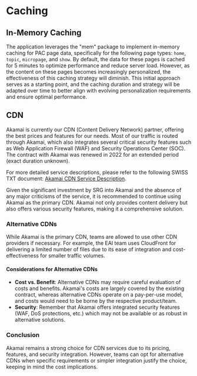# Caching

## In-Memory Caching

The application leverages the "mem" package to implement in-memory caching for PAC page data, specifically for the following page types: `home`, `topic`, `micropage`, and `show`. By default, the data for these pages is cached for 5 minutes to optimize performance and reduce server load. However, as the content on these pages becomes increasingly personalized, the effectiveness of this caching strategy will diminish. This initial approach serves as a starting point, and the caching duration and strategy will be adapted over time to better align with evolving personalization requirements and ensure optimal performance.

## CDN

Akamai is currently our CDN (Content Delivery Network) partner, offering the best prices and features for our needs. Most of our traffic is routed through Akamai, which also integrates several critical security features such as Web Application Firewall (WAF) and Security Operations Center (SOC). The contract with Akamai was renewed in 2022 for an extended period (exact duration unknown).

For more detailed service descriptions, please refer to the following SWISS TXT document: [Akamai CDN Service Description](https://intranet-swisstxt.srgssr.ch/Workspaces/WS_000010/Shared%20Documents/service_description_AkamaiCDN.pdf).

Given the significant investment by SRG into Akamai and the absence of any major criticisms of the service, it is recommended to continue using Akamai as the primary CDN. Akamai not only provides content delivery but also offers various security features, making it a comprehensive solution.

### Alternative CDNs

While Akamai is the primary CDN, teams are allowed to use other CDN providers if necessary. For example, the EAI team uses CloudFront for delivering a limited number of files due to its ease of integration and cost-effectiveness for smaller traffic volumes.

#### Considerations for Alternative CDNs

- **Cost vs. Benefit**: Alternative CDNs may require careful evaluation of costs and benefits. Akamai's costs are largely covered by the existing contract, whereas alternative CDNs operate on a pay-per-use model, and costs would need to be borne by the respective product/team.
- **Security**: Remember that Akamai offers integrated security features (WAF, DoS protections, etc.) which may not be available or as robust in alternative solutions.

### Conclusion

Akamai remains a strong choice for CDN services due to its pricing, features, and security integration. However, teams can opt for alternative CDNs when specific requirements or simpler integration justify the choice, keeping in mind the cost implications.

